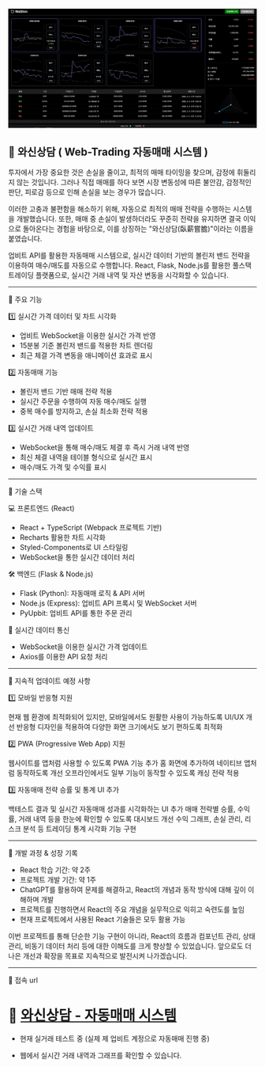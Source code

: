 ![와신상담 - 자동매매 시스템](./images/main-image.png)

## 💸 와신상담 ( Web-Trading 자동매매 시스템 )

투자에서 가장 중요한 것은 손실을 줄이고, 최적의 매매 타이밍을 찾으며, 감정에 휘둘리지 않는 것입니다.
그러나 직접 매매를 하다 보면 시장 변동성에 따른 불안감, 감정적인 판단, 피로감 등으로 인해 손실을 보는 경우가 많습니다.

이러한 고충과 불편함을 해소하기 위해, 자동으로 최적의 매매 전략을 수행하는 시스템을 개발했습니다.
또한, 매매 중 손실이 발생하더라도 꾸준히 전략을 유지하면 결국 이익으로 돌아온다는 경험을 바탕으로,
이를 상징하는 "와신상담(臥薪嘗膽)"이라는 이름을 붙였습니다.

업비트 API를 활용한 자동매매 시스템으로, 실시간 데이터 기반의 볼린저 밴드 전략을 이용하여 매수/매도를 자동으로 수행합니다.
React, Flask, Node.js를 활용한 풀스택 트레이딩 플랫폼으로, 실시간 거래 내역 및 자산 변동을 시각화할 수 있습니다.

---

📌 주요 기능

1️⃣ 실시간 가격 데이터 및 차트 시각화
- 업비트 WebSocket을 이용한 실시간 가격 반영
- 15분봉 기준 볼린저 밴드를 적용한 차트 렌더링
- 최근 체결 가격 변동을 애니메이션 효과로 표시

2️⃣ 자동매매 기능
- 볼린저 밴드 기반 매매 전략 적용
- 실시간 주문을 수행하여 자동 매수/매도 실행
- 중복 매수를 방지하고, 손실 최소화 전략 적용

3️⃣ 실시간 거래 내역 업데이트
- WebSocket을 통해 매수/매도 체결 후 즉시 거래 내역 반영
- 최신 체결 내역을 테이블 형식으로 실시간 표시
- 매수/매도 가격 및 수익률 표시

---

📌 기술 스택

💻 프론트엔드 (React)
- React + TypeScript (Webpack 프로젝트 기반)
- Recharts 활용한 차트 시각화
- Styled-Components로 UI 스타일링
- WebSocket을 통한 실시간 데이터 처리

🛠 백엔드 (Flask & Node.js)
- Flask (Python): 자동매매 로직 & API 서버
- Node.js (Express): 업비트 API 프록시 및 WebSocket 서버
- PyUpbit: 업비트 API를 통한 주문 관리

📡 실시간 데이터 통신
- WebSocket을 이용한 실시간 가격 업데이트
- Axios를 이용한 API 요청 처리

----

📌 지속적 업데이트 예정 사항

1️⃣ 모바일 반응형 지원

현재 웹 환경에 최적화되어 있지만, 모바일에서도 원활한 사용이 가능하도록 UI/UX 개선
반응형 디자인을 적용하여 다양한 화면 크기에서도 보기 편하도록 최적화

2️⃣ PWA (Progressive Web App) 지원

웹사이트를 앱처럼 사용할 수 있도록 PWA 기능 추가
홈 화면에 추가하여 네이티브 앱처럼 동작하도록 개선
오프라인에서도 일부 기능이 동작할 수 있도록 캐싱 전략 적용

3️⃣ 자동매매 전략 승률 및 통계 UI 추가

백테스트 결과 및 실시간 자동매매 성과를 시각화하는 UI 추가
매매 전략별 승률, 수익률, 거래 내역 등을 한눈에 확인할 수 있도록 대시보드 개선
수익 그래프, 손실 관리, 리스크 분석 등 트레이딩 통계 시각화 기능 구현

---

📌 개발 과정 & 성장 기록

- React 학습 기간: 약 2주
- 프로젝트 개발 기간: 약 1주
- ChatGPT를 활용하여 문제를 해결하고, React의 개념과 동작 방식에 대해 깊이 이해하며 개발
- 프로젝트를 진행하면서 React의 주요 개념을 실무적으로 익히고 숙련도를 높임
- 현재 프로젝트에서 사용된 React 기술들은 모두 활용 가능
  
이번 프로젝트를 통해 단순한 기능 구현이 아니라, React의 흐름과 컴포넌트 관리, 상태 관리, 비동기 데이터 처리 등에 대한 이해도를 크게 향상할 수 있었습니다.
앞으로도 더 나은 개선과 확장을 목표로 지속적으로 발전시켜 나가겠습니다.

---

📌 접속 url

# 🔗 [와신상담 - 자동매매 시스템](http://27.35.243.180:3000/)

- 현재 실거래 테스트 중 (실제 제 업비트 계정으로 자동매매 진행 중)

- 웹에서 실시간 거래 내역과 그래프를 확인할 수 있습니다.





